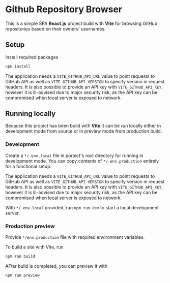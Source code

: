 # Github Repository Browser

This is a simple SPA **React.js** project build with **Vite** for browsing GitHub repositories based on their owners' usernames.

## Setup

Install required packages
```bash
npm install
```

The application needs a `VITE_GITHUB_API_URL` value to point requests to GitHub API as well as `VITE_GITHUB_API_VERSION` to specify version in request headers. It is also possible to provide an API key with `VITE_GITHUB_API_KEY`, however it is ill-advised due to major security risk, as the API key can be compromised when local server is exposed to network.

## Running locally
Because this project has been build with **Vite** it can be run locally either in development mode from source or in preview mode from production build.

### Development
Create a `*/.env.local` file in porject's root directory for running in development mode. You can copy contents of `*/.env.production` entirely for a functional setup.

The application needs a `VITE_GITHUB_API_URL` value to point requests to GitHub API as well as `VITE_GITHUB_API_VERSION` to specify version in request headers. It is also possible to provide an API key with `VITE_GITHUB_API_KEY`, however it is ill-advised due to major security risk, as the API key can be compromised when local server is exposed to network.

With `*/.env.local` provided, run `npm run dev` to start a local development server.

### Production preview

Provide `*/env.production` file with required environment variables.

To build a site with Vite, run
```bash
npm run build
```

AFter build is completed, you can preview it with
```bash
npm run preview
```

